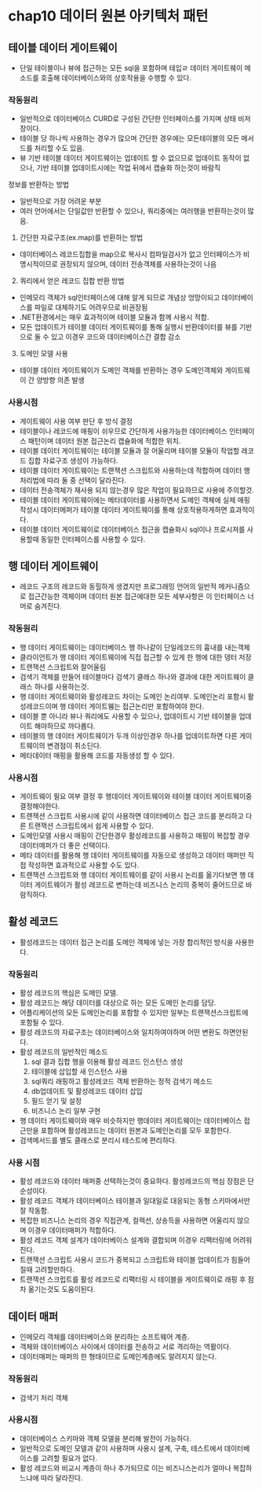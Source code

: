 # chap10 데이터 원본 아키텍처 패턴

## 테이블 데이터 게이트웨이
- 단일 테이블이나 뷰에 접근하는 모든 sql을 포함하며 테입ㄹ 데이터 게이트웨이 메소드를 호출해 데이터베이스와의 상호작용을 수행할 수 있다.

### 작동원리
- 일반적으로 데이터베이스 CURD로 구성된 간단한 인터페이스를 가지며 상태 비저장이다.
- 테이블 당 하나씩 사용하는 경우가 많으며 간단한 경우에는 모든테이블의 모든 메서드를 처리할 수도 있음.
- 뷰 기반 테이블 데이터 게이트웨이는 업데이트 할 수 없으므로 업데이트 동작이 없으나, 기반 테이블 업데이트시에는 작업 뒤에서 캡슐화 하는것이 바람직

정보를 반환하는 방법  
- 일반적으로 가장 어려운 부분
- 여러 언어에서는 단일값만 반환할 수 있으나, 쿼리중에는 여러행을 반환하는것이 많음.  

1. 간단한 자료구조(ex.map)를 반환하는 방법
  - 데이터베이스 레코드집합을 map으로 복사시 컴파일검사가 없고 인터페이스가 비명시적이므로 권장되지 않으며, 데이터 전송객체를 사용하는것이 나음

2. 쿼리에서 얻은 레코드 집합 반환 방법
  - 인메모리 객체가 sql인터페이스에 대해 알게 되므로 개념상 엉망이되고 데이터베이스를 파일로 대체하기도 어려우므로 비권장됨
  - .NET환경에서는 매우 효과적이며 테이블 모듈과 함께 사용시 적합.
  - 모든 업데이트가 테이블 데이터 게이트웨이를 통해 실행시 반환데이터를 뷰를 기반으로 둘 수 있고 이경우 코드와 데이터베이스간 결합 감소
  
3. 도메인 모델 사용
  - 테이블 데이터 게이트웨이가 도메인 객체를 반환하는 경우 도메인객체와 게이트웨이 간 양방향 의존 발생

### 사용시점
- 게이트웨이 사용 여부 판단 후 방식 결정
- 테이블이나 레코드에 매핑이 쉬우므로 간단하게 사용가능한 데이터베이스 인터페이스 패턴이며 데이터 원본 접근논리 캡슐화에 적합한 위치.
- 테이블 데이터 게이트웨이는 테이블 모듈과 잘 어울리며 테이블 모듈이 작업할 레코드 집합 자료구조 생성이 가능하다.
- 테이블 데이터 게이트웨이는 트랜잭션 스크립트와 사용하는데 적합하며 데이터 행 처리법에 따라 둘 중 선택이 달라진다.
- 데이터 전송객체가 재사용 되지 않는경우 많은 작업이 필요하므로 사용에 주의할것.
- 테이블 데이터 게이트웨이에는 메타데이터를 사용하면서 도메인 객체에 실제 매핑작성시 데이터메퍼가 테이블 데이터 게이트웨이를 통해 상호작용하게하면 효과적이다.
- 테이블 데이터 게이트웨이로 데이터베이스 접근을 캡슐화시 sql이나 프로시져를 사용할때 동일한 인터페이스를 사용할 수 있다.

## 행 데이터 게이트웨이
- 레코드 구조의 레코드와 동힐하게 생겼지만 프로그래밍 언어의 일반적 메커니즘으로 접근간능한 객체이며 데이터 원본 접근에대한 모든 세부사항은 이 인터페이스 너머로 숨겨진다.

### 작동원리
- 행 데이터 게이트웨이는 데이터베이스 행 하나같이 단일레코드의 흉내를 내는객체
- 클라이언트가 행 데이터 게이트웨이에 직접 접근할 수 있게 한 행에 대한 뎅터 저장
- 트랜잭션 스크립트와 잘어울림
- 검색기 객체를 만들어 테이블마다 검색기 클래스 하나와 결과에 대한 게이트웨이 클래스 하나를 사용하는것.
- 행 데이터 게이트웨이와 활성레코드 차이는 도메인 논리여부. 도메인논리 포함시 활성레코드이며 행 데이터 게이트웽는 접근논리만 포함하여야 한다.
- 테이블 뿐 아니라 뷰나 쿼리에도 사용할 수 있으나, 업데이트시 기반 테이블을 업데이트 해야하므로 까다롭다.
- 테이블의 행 데이터 게이트웨이가 두개 이상인경우 하나를 업데이트하면 다른 게이트웨이의 변경점이 취소딘다.
- 메타데이터 매핑을 활용해 코드를 자동생성 할 수 있다.

### 사용시점
- 게이트웨이 필요 여부 결정 후 행데이터 게이트웨이와 테이블 데이터 게이트웨이중 결정해야한다.
- 트랜잭션 스크립트 사용시에 같이 사용하면 데이터베이스 접근 코드를 분리하고 다른 트랜잭션 스크립트에서 쉽게 사용할 수 있다.
- 도메인모델 사용시 매핑이 간단한경우 활성레코드를 사용하고 매핑이 복잡할 경우 데이터메퍼가 더 좋은 선택이다.
- 메타 데이터를 활용해 행 데이터 게이트웨이를 자동으로 생성하고 데이터 매퍼만 직접 작성하면 효과적으로 사용할 수도 있다.
- 트랜잭션 스크립트와 행 데이터 게이트웨이를 같이 사용시 논리를 옮기다보면 행 데이터 게이트웨이가 활성 레코드로 변하는데 비즈니스 논리의 중복이 줄어드므로 바람직하다.

## 활성 레코드
- 활성레코드는 데이터 접근 논리를 도메인 객체에 넣는 가장 합리적인 방식을 사용한다.

### 작동원리
- 활성 레코드의 핵심은 도메인 모델.
- 활성 레코드는 해당 데이터를 대상으로 하는 모든 도메인 논리를 담당.
- 어플리케이션의 모든 도메인논리를 포함할 수 있지만 일부는 트랜잭션스크립트에 포함될 수 있다.
- 활성 레코드의 자료구조는 데이터베이스와 일치하여야하며 어떤 변환도 하면안된다.
- 활성 레코드의 일반적인 메소드
  1. sql 결과 집합 행을 이용해 활성 레코드 인스턴스 생성   
  2. 테이블에 삽입할 새 인스턴스 사용
  3. sql쿼리 래핑하고 활성레코드 객체 반환하는 정적 검색기 메소드
  4. db업데이트 및 활성레코드 데이터 삽입
  5. 필드 얻기 및 설정
  6. 비즈니스 논리 일부 구현
- 행 데이터 게이트웨이와 매우 비슷하지만 행데이터 게이트웨이는 데이터베이스 접근만을 포함하며 활성레코드는 데이터 원본과 도메인논리를 모두 포함한다.
- 검색메서드를 별도 클래스로 분리시 테스트에 편리하다.

### 사용 시점
- 활성 레코드와 데이터 매퍼중 선택하는것이 중요하다. 활성레코드의 핵심 장점은 단순성이다.
- 활성 레코드 객체가 데이터베이스 테이블과 일대일로 대응되는 동형 스키마에서만 잘 작동함.
- 복잡한 비즈니스 논리의 경우 직접관계, 컬렉션, 상송득을 사용하면 어울리지 않으며 이경우 데이터매퍼가 적합하다.
- 활성 레코드 객체 설계가 데이터베이스 설계와 결합되며 이경우 리팩터링에 어려워진다.
- 트랜잭션 스크립트 사용시 코드가 중복되고 스크립트와 테이블 업데이트가 힘들어질때 고려할만하다.
- 트랜잭션 스크립트를 활성 레코드로 리팩터링 시 테이블을 게이트웨이로 래핑 후 점차 옮기는것도 도움이된다.

## 데이터 매퍼
- 인메모리 객체를 데이터베이스와 분리하는 소프트웨어 계층.
- 객체와 데이터베이스 사이에서 데이터를 전송하고 서로 격리하는 역활이다.
- 데이터매퍼는 매퍼의 한 형태이므로 도메인계층에도 알려지지 않는다.

### 작동원리
- 검색기 처리
  객체

### 사용시점
- 데이터베이스 스키마와 객체 모델을 분리해 발전이 가능하다.
- 일반적으로 도메인 모델과 같이 사용하며 사용시 설계, 구축, 테스트에서 데이터베이스를 고려할 필요가 없다.
- 활성 레코드와 비교시 계층이 하나 추가되므로 이는 비즈니스논리가 얼마나 복잡하느냐에 따라 달라진다.